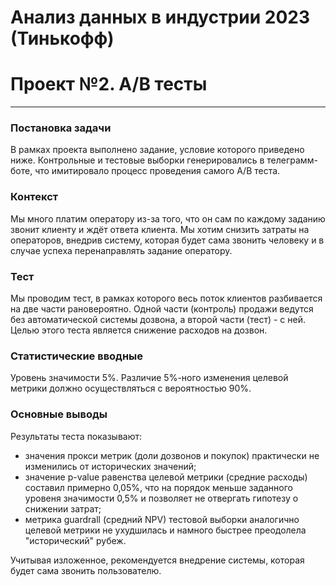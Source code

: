 # Анализ данных в индустрии 2023 (Тинькофф)
    
# Проект №2. A/B тесты

***

### Постановка задачи

В рамках проекта выполнено задание, условие которого приведено ниже.
Контрольные и тестовые выборки генерировались в телеграмм-боте, что имитировало процесс проведения самого А/В теста. 

### Контекст
Мы много платим оператору из-за того,
что он сам по каждому заданию
звонит клиенту и ждёт ответа клиента.
Мы хотим снизить затраты на операторов,
внедрив систему,
которая будет сама звонить человеку
и в случае успеха перенаправлять задание оператору.
        
### Тест
Мы проводим тест,
в рамках которого весь поток клиентов разбивается
на две части рановероятно.
Одной части (контроль) продажи ведутся 
без автоматической системы дозвона,
а второй части (тест) - с ней.
Целью этого теста
является снижение расходов на дозвон.

### Статистические вводные  
Уровень значимости 5%.
Различие 5%-ного 
изменения целевой метрики должно осуществляться
с вероятностью 90%.

### Основные выводы

Результаты теста показывают: 
- значения прокси метрик (доли дозвонов и покупок) практически не изменились от исторических значений;
- значение p-value равенства целевой метрики (средние расходы) составил примерно 0,05%, что на порядок меньше заданного уровеня значимости 0,5% и позволяет не отвергать гипотезу о снижении затрат;
- метрика guardrall (средний NPV) тестовой выборки аналогично целевой метрики не ухудшилась и намного быстрее преодолела "исторический" рубеж.

Учитывая изложенное, рекомендуется внедрение системы, которая будет сама звонить пользователю. 